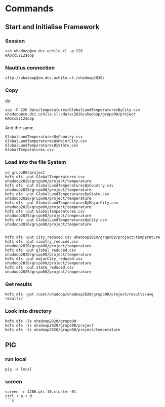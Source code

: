 # Commands
## Start and Initialise Framework
### Session
```shell script
ssh uhadoop@cm.dcc.uchile.cl -p 220
HADcc5212$oop
```

### Nautilus connection
```shell script
sftp://uhadoop@cm.dcc.uchile.cl:/uhadoop2020/
```

### Copy 
do
```shell script
scp -P 220 Data/temperatures/GlobalLandTemperaturesByCity.csv uhadoop@cm.dcc.uchile.cl:/data/2020/uhadoop/grupo08/project
HADcc5212$oop
```
And the same 
```shell script
GlobalLandTemperaturesByCountry.csv
GlobalLandTemperaturesByMajorCity.csv
GlobalLandTemperaturesByState.csv
GlobalTemperatures.csv
```

### Load into the file System
```shell script
cd grupo08/project
hdfs dfs -put GlobalTemperatures.csv uhadoop2020/grupo08/project/temperature
hdfs dfs -put GlobalLandTemperaturesByCountry.csv uhadoop2020/grupo08/project/temperature
hdfs dfs -put GlobalLandTemperaturesByState.csv uhadoop2020/grupo08/project/temperature
hdfs dfs -put GlobalLandTemperaturesByMajorCity.csv uhadoop2020/grupo08/project/temperature
hdfs dfs -put GlobalTemperatures.csv uhadoop2020/grupo08/project/temperature
hdfs dfs -put GlobalLandTemperaturesByCity.csv uhadoop2020/grupo08/project/temperature


hdfs dfs -put city_reduced.csv uhadoop2020/grupo08/project/temperature
hdfs dfs -put country_reduced.csv uhadoop2020/grupo08/project/temperature
hdfs dfs -put global_reduced.csv uhadoop2020/grupo08/project/temperature
hdfs dfs -put majorCity_reduced.csv uhadoop2020/grupo08/project/temperature
hdfs dfs -put state_reduced.csv uhadoop2020/grupo08/project/temperature
```

### Get results
```shell script
hdfs dfs -get /user/uhadoop/uhadoop2020/grupo08/project/results/avg results/
```

### Look into directory
```shell script
hdfs dfs -ls uhadoop2020/grupo08
hdfs dfs -ls uhadoop2020/grupo08/project
hdfs dfs -ls uhadoop2020/grupo08/project/temperature
```


## PIG
### run local
`pig -x local`

### screen
```shell script
screen -r 4286.pts-10.cluster-01
ctrl + a + d
```s